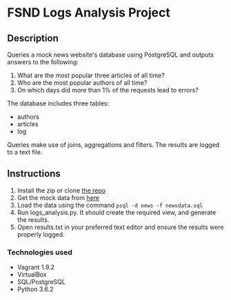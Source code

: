 # FSND Logs Analysis Project

## Description
Queries a mock news website's database using PostgreSQL and outputs answers to the following:

1. What are the most popular three articles of all time?
2. Who are the most popular authors of all time?
3. On which days did more than 1% of the requests lead to errors?

The database includes three tables:

- authors
- articles
- log

Queries make use of joins, aggregations and filters. The results are logged to a text file.


## Instructions
1. Install the zip or clone [the repo](https://github.com/udayanshevade/FSND-Logs-Analysis.git)
2. Get the mock data from [here](https://d17h27t6h515a5.cloudfront.net/topher/2016/August/57b5f748_newsdata/newsdata.zip)
3. Load the data using the command `psql -d news -f newsdata.sql`
3. Run logs_analysis.py. It should create the required view, and generate the results.
4. Open results.txt in your preferred text editor and ensure the results were properly logged.


### Technologies used
- Vagrant 1.9.2
- VirtualBox
- SQL/PostgreSQL
- Python 3.6.2